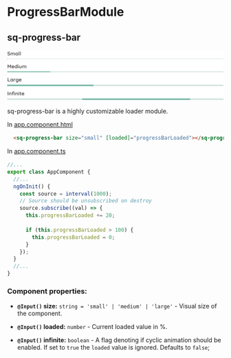 # ProgressBarModule

## sq-progress-bar

![SQ-Progress-Bar](_media/sq-progress-bar.gif)

sq-progress-bar is a highly customizable loader module.

In [app.component.html](https://github.com/SQ-UI/ng-sq-ui/blob/master/src/app/app.component.html#L211)

```html
  <sq-progress-bar size="small" [loaded]="progressBarLoaded"></sq-progress-bar>
```

In [app.component.ts](https://github.com/SQ-UI/ng-sq-ui/blob/master/src/app/app.component.ts#L109)

```typescript
//...
export class AppComponent {
  //...
  ngOnInit() {
    const source = interval(1000);
    // Source should be unsubscribed on destroy
    source.subscribe((val) => {
      this.progressBarLoaded += 20;

      if (this.progressBarLoaded > 100) {
        this.progressBarLoaded = 0;
      }
    });
  }
  //...
}
```

### Component properties:

- **`@Input()` size:** `string = 'small' | 'medium' | 'large'` - Visual size of the component.

- **`@Input()` loaded:** `number` - Current loaded value in %.

- **`@Input()` infinite:** `boolean` - A flag denoting if cyclic animation should be enabled. If set to `true` the `loaded` value is ignored. Defaults to `false`;
